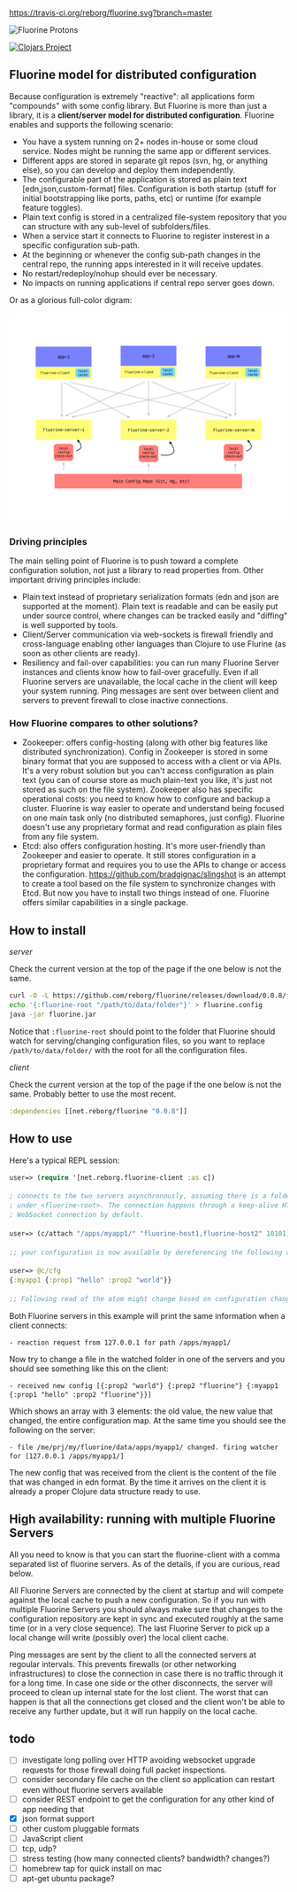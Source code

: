 https://travis-ci.org/reborg/fluorine.svg?branch=master

![Fluorine Protons](https://dl.dropboxusercontent.com/u/1740372/fluorine.png)

[![Clojars Project](https://img.shields.io/clojars/v/net.reborg/fluorine.svg)](https://clojars.org/net.reborg/fluorine)

## Fluorine model for distributed configuration

Because configuration is extremely "reactive": all applications form "compounds" with some config library. But Fluorine is more than just a library, it is a **client/server model for distributed configuration**. Fluorine enables and supports the following scenario:

* You have a system running on 2+ nodes in-house or some cloud service. Nodes might be running the same app or different services.
* Different apps are stored in separate git repos (svn, hg, or anything else), so you can develop and deploy them independently.
* The configurable part of the application is stored as plain text [edn,json,custom-format] files. Configuration is both startup (stuff for initial bootstrapping like ports, paths, etc) or runtime (for example feature toggles).
* Plain text config is stored in a centralized file-system repository that you can structure with any sub-level of subfolders/files.
* When a service start it connects to Fluorine to register insterest in a specific configuration sub-path.
* At the beginning or whenever the config sub-path changes in the central repo, the running apps interested in it will receive updates.
* No restart/redeploy/nohup should ever be necessary.
* No impacts on running applications if central repo server goes down.

Or as a glorious full-color digram:

![Fluorine Diagram](https://github.com/reborg/fluorine/blob/master/docs/diagram.jpeg)

### Driving principles

The main selling point of Fluorine is to push toward a complete configuration solution, not just a library to read properties from. Other important driving principles include:

* Plain text instead of proprietary serialization formats (edn and json are supported at the moment). Plain text is readable and can be easily put under source control, where changes can be tracked easily and "diffing" is well supported by tools.
* Client/Server communication via web-sockets is firewall friendly and cross-language enabling other languages than Clojure to use Flurine (as soon as other clients are ready).
* Resiliency and fail-over capabilities: you can run many Fluorine Server instances and clients know how to fail-over gracefully. Even if all Fluorine servers are unavailable, the local cache in the client will keep your system running. Ping messages are sent over between client and servers to prevent firewall to close inactive connections.

### How Fluorine compares to other solutions?

* Zookeeper: offers config-hosting (along with other big features like distributed synchronization). Config in Zookeeper is stored in some binary format that you are supposed to access with a client or via APIs. It's a very robust solution but you can't access configuration as plain text (you can of course store as much plain-text you like, it's just not stored as such on the file system). Zookeeper also has specific operational costs: you need to know how to configure and backup a cluster. Fluorine is way easier to operate and understand being focused on one main task only (no distributed semaphores, just config). Fluorine doesn't use any proprietary format and read configuration as plain files from any file system.
* Etcd: also offers configuration hosting. It's more user-friendly than Zookeeper and easier to operate. It still stores configuration in a proprietary format and requires you to use the APIs to change or access the configuration. https://github.com/bradgignac/slingshot is an attempt to create a tool based on the file system to synchronize changes with Etcd. But now you have to install two things instead of one. Fluorine offers similar capabilities in a single package.

## How to install

*server*

Check the current version at the top of the page if the one below is not the same.

```bash
curl -O -L https://github.com/reborg/fluorine/releases/download/0.0.8/fluorine.jar
echo '{:fluorine-root "/path/to/data/folder"}' > fluorine.config
java -jar fluorine.jar
```

Notice that `:fluorine-root` should point to the folder that Fluorine should watch for serving/changing configuration files, so you want to replace `/path/to/data/folder/` with the root for all the configuration files.

*client*

Check the current version at the top of the page if the one below is not the same. Probably better to use the most recent.

```clojure
:dependencies [[net.reborg/fluorine "0.0.8"]]
```

## How to use

Here's a typical REPL session:

```clojure
user=> (require '[net.reborg.fluorine-client :as c])

; connects to the two servers asynchronously, assuming there is a folder /apps/myapp1
; under <fluorine-root>. The connection happens through a keep-alive HTTP
; WebSocket connection by default.

user=> (c/attach "/apps/myapp1/" "fluorine-host1,fluorine-host2" 10101)

;; your configuration is now available by dereferencing the following atom:

user=> @c/cfg
{:myapp1 {:prop1 "hello" :prop2 "world"}}

;; Following read of the atom might change based on configuration changes.
```

Both Fluorine servers in this example will print the same information when a client connects:

    - reaction request from 127.0.0.1 for path /apps/myapp1/

Now try to change a file in the watched folder in one of the servers and you should see something like this on the client:

    - received new config [{:prop2 "world"} {:prop2 "fluorine"} {:myapp1 {:prop1 "hello" :prop2 "fluorine"}}]

Which shows an array with 3 elements: the old value, the new value that changed, the entire configuration map. At the same time you should see the following on the server:

    - file /me/prj/my/fluorine/data/apps/myapp1/ changed. firing watcher for [127.0.0.1 /apps/myapp1/]

The new config that was received from the client is the content of the file that was changed in edn format. By the time it arrives on the client it is already a proper Clojure data structure ready to use.

## High availability: running with multiple Fluorine Servers

All you need to know is that you can start the fluorine-client with a comma separated list of fluorine servers. As of the details, if you are curious, read below.

All Fluorine Servers are connected by the client at startup and will compete against the local cache to push a new configuration. So if you run with multiple Fluorine Servers you should always make sure that changes to the configuration repository are kept in sync and executed roughly at the same time (or in a very close sequence). The last Fluorine Server to pick up a local change will write (possibly over) the local client cache.

Ping messages are sent by the client to all the connected servers at regoular intervals. This prevents firewalls (or other networking infrastructures) to close the connection in case there is no traffic through it for a long time. In case one side or the other disconnects, the server will proceed to clean up internal state for the lost client. The worst that can happen is that all the connections get closed and the client won't be able to receive any further update, but it will run happily on the local cache.

## todo

* [ ] investigate long polling over HTTP avoiding websocket upgrade requests for those firewall doing full packet inspections.
* [ ] consider secondary file cache on the client so application can restart even without fluorine servers available
* [ ] consider REST endpoint to get the configuration for any other kind of app needing that
* [x] json format support
* [ ] other custom pluggable formats
* [ ] JavaScript client
* [ ] tcp, udp?
* [ ] stress testing (how many connected clients? bandwidth? changes?)
* [ ] homebrew tap for quick install on mac
* [ ] apt-get ubuntu package?
